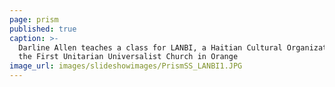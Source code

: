 ```yaml
---
page: prism
published: true
caption: >-
  Darline Allen teaches a class for LANBI, a Haitian Cultural Organization, at
  the First Unitarian Universalist Church in Orange
image_url: images/slideshowimages/PrismSS_LANBI1.JPG
---
```

